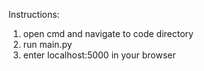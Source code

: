 Instructions:
1. open cmd and navigate to code directory
2. run main.py
3. enter localhost:5000 in your browser
